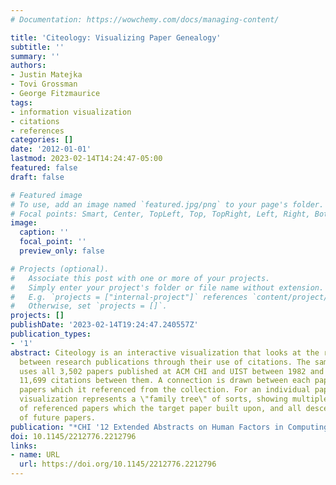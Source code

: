 ```yaml
---
# Documentation: https://wowchemy.com/docs/managing-content/

title: 'Citeology: Visualizing Paper Genealogy'
subtitle: ''
summary: ''
authors:
- Justin Matejka
- Tovi Grossman
- George Fitzmaurice
tags:
- information visualization
- citations
- references
categories: []
date: '2012-01-01'
lastmod: 2023-02-14T14:24:47-05:00
featured: false
draft: false

# Featured image
# To use, add an image named `featured.jpg/png` to your page's folder.
# Focal points: Smart, Center, TopLeft, Top, TopRight, Left, Right, BottomLeft, Bottom, BottomRight.
image:
  caption: ''
  focal_point: ''
  preview_only: false

# Projects (optional).
#   Associate this post with one or more of your projects.
#   Simply enter your project's folder or file name without extension.
#   E.g. `projects = ["internal-project"]` references `content/project/deep-learning/index.md`.
#   Otherwise, set `projects = []`.
projects: []
publishDate: '2023-02-14T19:24:47.240557Z'
publication_types:
- '1'
abstract: Citeology is an interactive visualization that looks at the relationships
  between research publications through their use of citations. The sample corpus
  uses all 3,502 papers published at ACM CHI and UIST between 1982 and 2010, and the
  11,699 citations between them. A connection is drawn between each paper and all
  papers which it referenced from the collection. For an individual paper, the resulting
  visualization represents a \"family tree\" of sorts, showing multiple generations
  of referenced papers which the target paper built upon, and all descendant generations
  of future papers.
publication: "*CHI '12 Extended Abstracts on Human Factors in Computing Systems*"
doi: 10.1145/2212776.2212796
links:
- name: URL
  url: https://doi.org/10.1145/2212776.2212796
---
```

